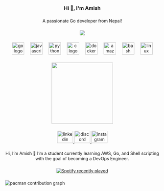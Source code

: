 <br clear="both">

<h3 align="center">Hi 👋, I'm Amish</h3>

###

<p align="center">A passionate Go developer from Nepal!</p>

###

<div align="center">
  <img src="https://visitor-badge.laobi.icu/badge?page_id=asxy-dev.asxy-dev&left_color=blueviolet&right_color=black&left_text=Profile%20View"  />
</div>

###

<div align="center">
  <img src="https://cdn.jsdelivr.net/gh/devicons/devicon/icons/go/go-original.svg" height="40" alt="go logo"  />
  <img width="12" />
  <img src="https://cdn.jsdelivr.net/gh/devicons/devicon/icons/javascript/javascript-original.svg" height="40" alt="javascript logo"  />
  <img width="12" />
  <img src="https://cdn.jsdelivr.net/gh/devicons/devicon/icons/python/python-original.svg" height="40" alt="python logo"  />
  <img width="12" />
  <img src="https://cdn.jsdelivr.net/gh/devicons/devicon/icons/c/c-original.svg" height="40" alt="c logo"  />
  <img width="12" />
  <img src="https://cdn.jsdelivr.net/gh/devicons/devicon/icons/docker/docker-original.svg" height="40" alt="docker logo"  />
  <img width="12" />
  <img src="https://cdn.jsdelivr.net/gh/devicons/devicon/icons/amazonwebservices/amazonwebservices-line-wordmark.svg" height="40" alt="amazonwebservices logo"  />
  <img width="12" />
  <img src="https://cdn.jsdelivr.net/gh/devicons/devicon/icons/bash/bash-original.svg" height="40" alt="bash logo"  />
  <img width="12" />
  <img src="https://cdn.jsdelivr.net/gh/devicons/devicon/icons/linux/linux-original.svg" height="40" alt="linux logo"  />
</div>

###

<div align="center">
  <img height="200" src="https://imgs.search.brave.com/4-qIC8clFqbXvLiO1EbiYv0NxFuM23650R9qEJE5Nx4/rs:fit:860:0:0:0/g:ce/aHR0cHM6Ly9tZWRp/YTIuZ2lwaHkuY29t/L21lZGlhL3YxLlky/bGtQVGM1TUdJM05q/RXhjWEppZEhkMlpH/VjBNbkIwWTI5dGFY/SnZjR0ZxY0hvNE1E/aG1kbVZpWldsd1oy/WmpZWGQ0ZFNabGNE/MTJNVjluYVdaelgz/TmxZWEpqYUNaamRE/MW4vYkdnc2M1bVdv/cnlmZ0tCeDF1L2dp/cGh5LmdpZg.gif"  />
</div>

###

<div align="center">
  <a href="https://www.linkedin.com/in/amish-lamsal-a86379369/" target="_blank">
    <img src="https://raw.githubusercontent.com/maurodesouza/profile-readme-generator/master/src/assets/icons/social/linkedin/default.svg" width="52" height="40" alt="linkedin logo"  />
  </a>
  <a href="https://discord.com/users/819947491755032616" target="_blank">
    <img src="https://raw.githubusercontent.com/maurodesouza/profile-readme-generator/master/src/assets/icons/social/discord/default.svg" width="52" height="40" alt="discord logo"  />
  </a>
  <a href="https://www.instagram.com/amiiish._/" target="_blank">
    <img src="https://raw.githubusercontent.com/maurodesouza/profile-readme-generator/master/src/assets/icons/social/instagram/default.svg" width="52" height="40" alt="instagram logo"  />
  </a>
</div>

###

<p align="center">Hi, I’m Amish 👋 I’m a student currently learning AWS, Go, and Shell scripting with the goal of becoming a DevOps Engineer.</p>

###

<div align="center">
  <a href="https://open.spotify.com/user/Asxy">
    <img src="https://spotify-recently-played-readme.vercel.app/api?user=Asxy&count=5" alt="Spotify recently played"  />
  </a>
</div>

###

<picture>
  <source media="(prefers-color-scheme: dark)" srcset="https://raw.githubusercontent.com/asxy-dev/asxy-dev/output/pacman-contribution-graph-dark.svg">
  <source media="(prefers-color-scheme: light)" srcset="https://raw.githubusercontent.com/asxy-dev/asxy-dev/output/pacman-contribution-graph.svg">
  <img alt="pacman contribution graph" src="https://raw.githubusercontent.com/asxy-dev/asxy-dev/output/pacman-contribution-graph.svg">
</picture>

###
